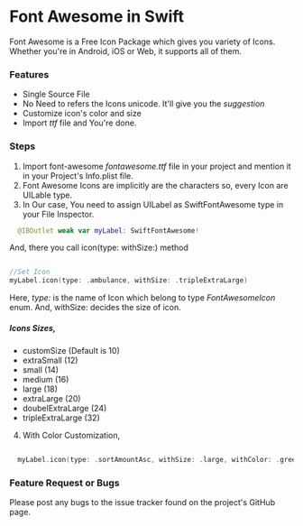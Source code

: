 # Font Awesome in Swift
Font Awesome is a Free Icon Package which gives you variety of Icons. Whether you're in Android, iOS or Web, it supports all of them.

### Features
* Single Source File
* No Need to refers the Icons unicode. It'll give you the *suggestion*
* Customize icon's color and size
* Import *ttf* file and You're done.

### Steps
1. Import font-awesome *fontawesome.ttf* file in your project and mention it in your Project's Info.plist file.
2. Font Awesome Icons are implicitly are the characters so, every Icon are UILable type.
3. In Our case, You need to assign UILabel as SwiftFontAwesome type in your File Inspector.

  ```swift
    @IBOutlet weak var myLabel: SwiftFontAwesome!
  ```

  And, there you call icon(type: withSize:) method

  ```swift

  //Set Icon
  myLabel.icon(type: .ambulance, withSize: .tripleExtraLarge)

  ```

  Here, *type:* is the name of Icon which belong to type *FontAwesomeIcon* enum.
  And, withSize: decides the size of icon.

  ##### Icons Sizes,
  * customSize (Default is 10)
  * extraSmall (12)
  * small (14)
  * medium (16)
  * large (18)
  * extraLarge (20)
  * doubelExtraLarge (24)
  * tripleExtraLarge (32)

4. With Color Customization,

  ```swift

    myLabel.icon(type: .sortAmountAsc, withSize: .large, withColor: .green, shadowColor: .blue)

  ```

### Feature Request or Bugs
Please post any bugs to the issue tracker found on the project's GitHub page.
